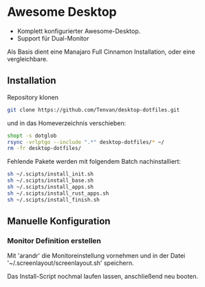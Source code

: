 # Awesome Desktop

- Komplett konfigurierter Awesome-Desktop.
- Support für Dual-Monitor

Als Basis dient eine Manajaro Full Cinnamon Installation, oder eine vergleichbare.

## Installation

Repository klonen

```bash
git clone https://github.com/Tenvan/desktop-dotfiles.git
```

und in das Homeverzeichnis verschieben:
```bash
shopt -s dotglob
rsync -vrlptgo --include ".*" desktop-dotfiles/* ~/
rm -fr desktop-dotfiles/
```

Fehlende Pakete werden mit folgendem Batch nachinstalliert:

```bash
sh ~/.scipts/install_init.sh
sh ~/.scipts/install_base.sh
sh ~/.scipts/install_apps.sh
sh ~/.scipts/install_rust_apps.sh
sh ~/.scipts/install_finish.sh
```

## Manuelle Konfiguration

### Monitor Definition erstellen
Mit 'arandr' die Monitoreinstellung vornehmen und in der Datei '~/.screenlayout/screenlayout.sh' speichern.

Das Install-Script nochmal laufen lassen, anschließend neu booten.
